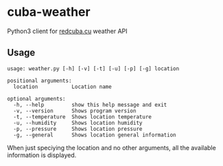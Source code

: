 # cuba-weather

Python3 client for [redcuba.cu](https://www.redcuba.cu) weather API

## Usage

```
usage: weather.py [-h] [-v] [-t] [-u] [-p] [-g] location

positional arguments:
  location           Location name

optional arguments:
  -h, --help         show this help message and exit
  -v, --version      Shows program version
  -t, --temperature  Shows location temperature
  -u, --humidity     Shows location humidity
  -p, --pressure     Shows location pressure
  -g, --general      Shows location general information
```

When just speciying the location and no other arguments, all the available information is displayed.

